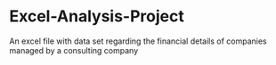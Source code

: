 # Excel-Analysis-Project
An excel file with data set regarding the financial details of companies managed by a consulting company
